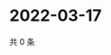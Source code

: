 # 2022-03-17

共 0 条

<!-- BEGIN WEIBO -->
<!-- 最后更新时间 Thu Mar 17 2022 19:00:45 GMT+0800 (China Standard Time) -->

<!-- END WEIBO -->
